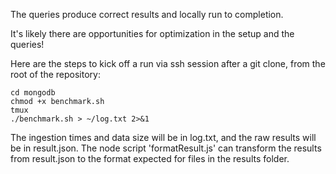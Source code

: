 The queries produce correct results and locally run to completion.

It's likely there are opportunities for optimization in the setup and the
queries!

Here are the steps to kick off a run via ssh session after a git clone, from the
root of the repository:

```
cd mongodb
chmod +x benchmark.sh
tmux
./benchmark.sh > ~/log.txt 2>&1
```

The ingestion times and data size will be in log.txt, and the raw results will
be in result.json. The node script 'formatResult.js' can transform the results
from result.json to the format expected for files in the results folder.
